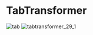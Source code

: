 # TabTransformer


![tab](https://github.com/veeprayas/TabTransformer/assets/63156308/61587ef2-3995-4e55-b85f-cc1276573978)
![tabtransformer_29_1](https://github.com/veeprayas/TabTransformer/assets/63156308/bf88fe5b-4ab2-4e64-8dd8-ea92ec2f98c4)
